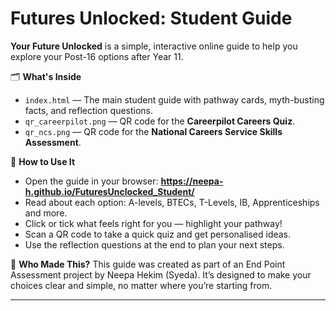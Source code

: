 # Futures Unlocked: Student Guide

**Your Future Unlocked** is a simple, interactive online guide to help you explore your Post-16 options after Year 11.

🗂️ **What's Inside**
- `index.html` — The main student guide with pathway cards, myth-busting facts, and reflection questions.
- `qr_careerpilot.png` — QR code for the **Careerpilot Careers Quiz**.
- `qr_ncs.png` — QR code for the **National Careers Service Skills Assessment**.

🚀 **How to Use It**
- Open the guide in your browser: **https://neepa-h.github.io/FuturesUnclocked_Student/**
- Read about each option: A-levels, BTECs, T-Levels, IB, Apprenticeships and more.
- Click or tick what feels right for you — highlight your pathway!
- Scan a QR code to take a quick quiz and get personalised ideas.
- Use the reflection questions at the end to plan your next steps.

💬 **Who Made This?**
This guide was created as part of an End Point Assessment project by Neepa Hekim (Syeda). It’s designed to make your choices clear and simple, no matter where you’re starting from.

---
